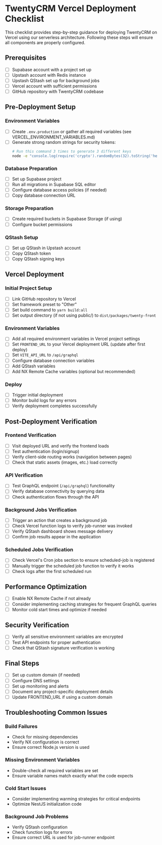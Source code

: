 # TwentyCRM Vercel Deployment Checklist

This checklist provides step-by-step guidance for deploying TwentyCRM on Vercel using our serverless architecture. Following these steps will ensure all components are properly configured.

## Prerequisites

- [ ] Supabase account with a project set up
- [ ] Upstash account with Redis instance
- [ ] Upstash QStash set up for background jobs
- [ ] Vercel account with sufficient permissions
- [ ] GitHub repository with TwentyCRM codebase

## Pre-Deployment Setup

### Environment Variables
- [ ] Create `.env.production` or gather all required variables (see VERCEL_ENVIRONMENT_VARIABLES.md)
- [ ] Generate strong random strings for security tokens:
  ```bash
  # Run this command 3 times to generate 3 different keys
  node -e "console.log(require('crypto').randomBytes(32).toString('hex'))"
  ```

### Database Preparation
- [ ] Set up Supabase project
- [ ] Run all migrations in Supabase SQL editor
- [ ] Configure database access policies (if needed)
- [ ] Copy database connection URL

### Storage Preparation
- [ ] Create required buckets in Supabase Storage (if using)
- [ ] Configure bucket permissions

### QStash Setup
- [ ] Set up QStash in Upstash account
- [ ] Copy QStash token
- [ ] Copy QStash signing keys

## Vercel Deployment

### Initial Project Setup
- [ ] Link GitHub repository to Vercel
- [ ] Set framework preset to "Other"
- [ ] Set build command to `yarn build:all`
- [ ] Set output directory (if not using public/) to `dist/packages/twenty-front`

### Environment Variables
- [ ] Add all required environment variables in Vercel project settings
- [ ] Set `FRONTEND_URL` to your Vercel deployment URL (update after first deploy)
- [ ] Set `VITE_API_URL` to `/api/graphql`
- [ ] Configure database connection variables
- [ ] Add QStash variables
- [ ] Add NX Remote Cache variables (optional but recommended)

### Deploy
- [ ] Trigger initial deployment
- [ ] Monitor build logs for any errors
- [ ] Verify deployment completes successfully

## Post-Deployment Verification

### Frontend Verification
- [ ] Visit deployed URL and verify the frontend loads
- [ ] Test authentication (login/signup)
- [ ] Verify client-side routing works (navigation between pages)
- [ ] Check that static assets (images, etc.) load correctly

### API Verification
- [ ] Test GraphQL endpoint (`/api/graphql`) functionality
- [ ] Verify database connectivity by querying data
- [ ] Check authentication flows through the API

### Background Jobs Verification
- [ ] Trigger an action that creates a background job
- [ ] Check Vercel function logs to verify job-runner was invoked
- [ ] Verify QStash dashboard shows message delivery
- [ ] Confirm job results appear in the application

### Scheduled Jobs Verification
- [ ] Check Vercel's Cron jobs section to ensure scheduled-job is registered
- [ ] Manually trigger the scheduled job function to verify it works
- [ ] Check logs after the first scheduled run

## Performance Optimization

- [ ] Enable NX Remote Cache if not already
- [ ] Consider implementing caching strategies for frequent GraphQL queries
- [ ] Monitor cold start times and optimize if needed

## Security Verification

- [ ] Verify all sensitive environment variables are encrypted
- [ ] Test API endpoints for proper authentication
- [ ] Check that QStash signature verification is working

## Final Steps

- [ ] Set up custom domain (if needed)
- [ ] Configure DNS settings
- [ ] Set up monitoring and alerts
- [ ] Document any project-specific deployment details
- [ ] Update FRONTEND_URL if using a custom domain

## Troubleshooting Common Issues

### Build Failures
- Check for missing dependencies
- Verify NX configuration is correct
- Ensure correct Node.js version is used

### Missing Environment Variables
- Double-check all required variables are set
- Ensure variable names match exactly what the code expects

### Cold Start Issues
- Consider implementing warming strategies for critical endpoints
- Optimize NestJS initialization code

### Background Job Problems
- Verify QStash configuration
- Check function logs for errors
- Ensure correct URL is used for job-runner endpoint